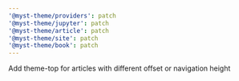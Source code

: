 ```yaml
---
'@myst-theme/providers': patch
'@myst-theme/jupyter': patch
'@myst-theme/article': patch
'@myst-theme/site': patch
'@myst-theme/book': patch
---
```


Add theme-top for articles with different offset or navigation height
